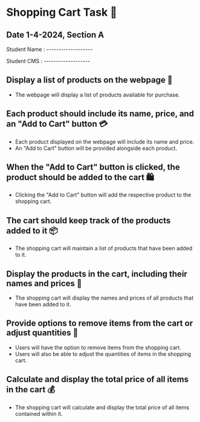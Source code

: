 # Shopping Cart Task 🛒

## Date 1-4-2024, Section A

Student Name : -------------------

Student CMS : -------------------

## Display a list of products on the webpage 📜

- The webpage will display a list of products available for purchase.

## Each product should include its name, price, and an "Add to Cart" button 💳

- Each product displayed on the webpage will include its name and price.
- An "Add to Cart" button will be provided alongside each product.

## When the "Add to Cart" button is clicked, the product should be added to the cart 🛍️

- Clicking the "Add to Cart" button will add the respective product to the shopping cart.

## The cart should keep track of the products added to it 📦

- The shopping cart will maintain a list of products that have been added to it.

## Display the products in the cart, including their names and prices 🧾

- The shopping cart will display the names and prices of all products that have been added to it.

## Provide options to remove items from the cart or adjust quantities 🔄

- Users will have the option to remove items from the shopping cart.
- Users will also be able to adjust the quantities of items in the shopping cart.

## Calculate and display the total price of all items in the cart 💰

- The shopping cart will calculate and display the total price of all items contained within it.
